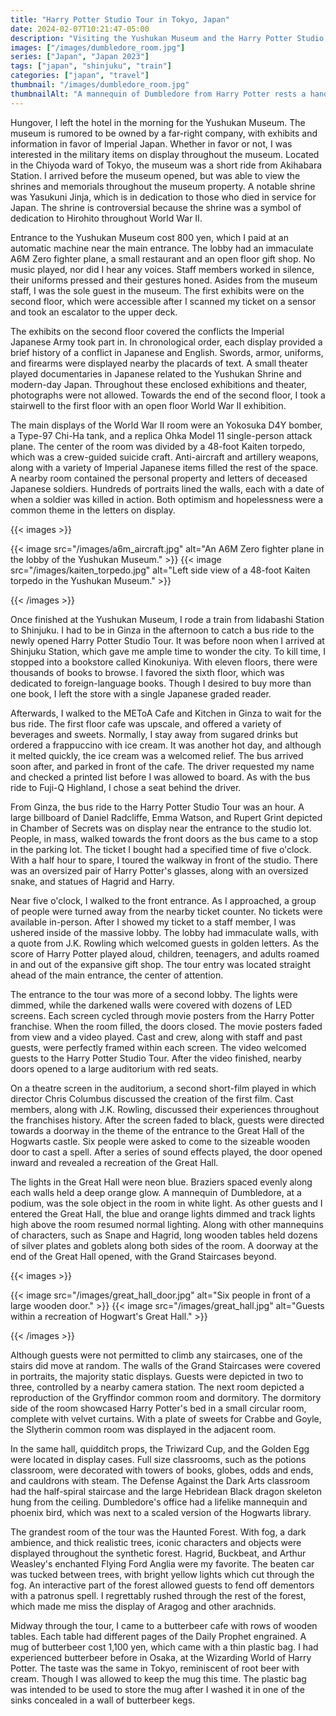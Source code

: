 ```yaml
---
title: "Harry Potter Studio Tour in Tokyo, Japan"
date: 2024-02-07T10:21:47-05:00
description: "Visiting the Yushukan Museum and the Harry Potter Studio Tour in Tokyo, Japan."
images: ["/images/dumbledore_room.jpg"]
series: ["Japan", "Japan 2023"]
tags: ["japan", "shinjuku", "train"]
categories: ["japan", "travel"]
thumbnail: "/images/dumbledore_room.jpg"
thumbnailAlt: "A mannequin of Dumbledore from Harry Potter rests a hand on a wood desk."
---
```


Hungover, I left the hotel in the morning for the Yushukan Museum. The museum is rumored to be owned by a far-right company, with exhibits and information in favor of Imperial Japan. Whether in favor or not, I was interested in the military items on display throughout the museum. Located in the Chiyoda ward of Tokyo, the museum was a short ride from Akihabara Station. I arrived before the museum opened, but was able to view the shrines and memorials throughout the museum property. A notable shrine was Yasukuni Jinja, which is in dedication to those who died in service for Japan. The shrine is controversial because the shrine was a symbol of dedication to Hirohito throughout World War II.

Entrance to the Yushukan Museum cost 800 yen, which I paid at an automatic machine near the main entrance. The lobby had an immaculate A6M Zero fighter plane, a small restaurant and an open floor gift shop. No music played, nor did I hear any voices. Staff members worked in silence, their uniforms pressed and their gestures honed. Asides from the museum staff, I was the sole guest in the museum. The first exhibits were on the second floor, which were accessible after I scanned my ticket on a sensor and took an escalator to the upper deck.

The exhibits on the second floor covered the conflicts the Imperial Japanese Army took part in. In chronological order, each display provided a brief history of a conflict in Japanese and English. Swords, armor, uniforms, and firearms were displayed nearby the placards of text. A small theater played documentaries in Japanese related to the Yushukan Shrine and modern-day Japan. Throughout these enclosed exhibitions and theater, photographs were not allowed. Towards the end of the second floor, I took a stairwell to the first floor with an open floor World War II exhibition.

The main displays of the World War II room were an Yokosuka D4Y bomber, a Type-97 Chi-Ha tank, and a replica Ohka Model 11 single-person attack plane. The center of the room was divided by a 48-foot Kaiten torpedo, which was a crew-guided suicide craft. Anti-aircraft and artillery weapons, along with a variety of Imperial Japanese items filled the rest of the space. A nearby room contained the personal property and letters of deceased Japanese soldiers. Hundreds of portraits lined the walls, each with a date of when a soldier was killed in action. Both optimism and hopelessness were a common theme in the letters on display.

{{< images >}}

{{< image src="/images/a6m_aircraft.jpg" alt="An A6M Zero fighter plane in the lobby of the Yushukan Museum." >}}
{{< image src="/images/kaiten_torpedo.jpg" alt="Left side view of a 48-foot Kaiten torpedo in the Yushukan Museum." >}}

{{< /images >}}

Once finished at the Yushukan Museum, I rode a train from Iidabashi Station to Shinjuku. I had to be in Ginza in the afternoon to catch a bus ride to the newly opened Harry Potter Studio Tour. It was before noon when I arrived at Shinjuku Station, which gave me ample time to wonder the city. To kill time, I stopped into a bookstore called Kinokuniya. With eleven floors, there were thousands of books to browse. I favored the sixth floor, which was dedicated to foreign-language books. Though I desired to buy more than one book, I left the store with a single Japanese graded reader.

Afterwards, I walked to the METoA Cafe and Kitchen in Ginza to wait for the bus ride. The first floor cafe was upscale, and offered a variety of beverages and sweets. Normally, I stay away from sugared drinks but ordered a frappuccino with ice cream. It was another hot day, and although it melted quickly, the ice cream was a welcomed relief. The bus arrived soon after, and parked in front of the cafe. The driver requested my name and checked a printed list before I was allowed to board. As with the bus ride to Fuji-Q Highland, I chose a seat behind the driver.

From Ginza, the bus ride to the Harry Potter Studio Tour was an hour. A large billboard of Daniel Radcliffe, Emma Watson, and Rupert Grint depicted in Chamber of Secrets was on display near the entrance to the studio lot. People, in mass, walked towards the front doors as the bus came to a stop in the parking lot. The ticket I bought had a specified time of five o'clock. With a half hour to spare, I toured the walkway in front of the studio. There was an oversized pair of Harry Potter's glasses, along with an oversized snake, and statues of Hagrid and Harry.

Near five o'clock, I walked to the front entrance. As I approached, a group of people were turned away from the nearby ticket counter. No tickets were available in-person. After I showed my ticket to a staff member, I was ushered inside of the massive lobby. The lobby had immaculate walls, with a quote from J.K. Rowling which welcomed guests in golden letters. As the score of Harry Potter played aloud, children, teenagers, and adults roamed in and out of the expansive gift shop. The tour entry was located straight ahead of the main entrance, the center of attention.

The entrance to the tour was more of a second lobby. The lights were dimmed, while the darkened walls were covered with dozens of LED screens. Each screen cycled through movie posters from the Harry Potter franchise. When the room filled, the doors closed. The movie posters faded from view and a video played. Cast and crew, along with staff and past guests, were perfectly framed within each screen. The video welcomed guests to the Harry Potter Studio Tour. After the video finished, nearby doors opened to a large auditorium with red seats.

On a theatre screen in the auditorium, a second short-film played in which director Chris Columbus discussed the creation of the first film. Cast members, along with J.K. Rowling, discussed their experiences throughout the franchises history. After the screen faded to black, guests were directed towards a doorway in the theme of the entrance to the Great Hall of the Hogwarts castle. Six people were asked to come to the sizeable wooden door to cast a spell. After a series of sound effects played, the door opened inward and revealed a recreation of the Great Hall.

The lights in the Great Hall were neon blue. Braziers spaced evenly along each walls held a deep orange glow. A mannequin of Dumbledore, at a podium, was the sole object in the room in white light. As other guests and I entered the Great Hall, the blue and orange lights dimmed and track lights high above the room resumed normal lighting. Along with other mannequins of characters, such as Snape and Hagrid, long wooden tables held dozens of silver plates and goblets along both sides of the room. A doorway at the end of the Great Hall opened, with the Grand Staircases beyond.

{{< images >}}

{{< image src="/images/great_hall_door.jpg" alt="Six people in front of a large wooden door." >}}
{{< image src="/images/great_hall.jpg" alt="Guests within a recreation of Hogwart's Great Hall." >}}

{{< /images >}}

Although guests were not permitted to climb any staircases, one of the stairs did move at random. The walls of the Grand Staircases were covered in portraits, the majority static displays. Guests were depicted in two to three, controlled by a nearby camera station. The next room depicted a reproduction of the Gryffindor common room and dormitory. The dormitory side of the room showcased Harry Potter's bed in a small circular room, complete with velvet curtains. With a plate of sweets for Crabbe and Goyle, the Slytherin common room was displayed in the adjacent room.

In the same hall, quidditch props, the Triwizard Cup, and the Golden Egg were located in display cases. Full size classrooms, such as the potions classroom, were decorated with towers of books, globes, odds and ends, and cauldrons with steam. The Defense Against the Dark Arts classroom had the half-spiral staircase and the large Hebridean Black dragon skeleton hung from the ceiling. Dumbledore's office had a lifelike mannequin and phoenix bird, which was next to a scaled version of the Hogwarts library.

The grandest room of the tour was the Haunted Forest. With fog, a dark ambience, and thick realistic trees, iconic characters and objects were displayed throughout the synthetic forest. Hagrid, Buckbeat, and Arthur Weasley's enchanted Flying Ford Anglia were my favorite. The beaten car was tucked between trees, with bright yellow lights which cut through the fog. An interactive part of the forest allowed guests to fend off dementors with a patronus spell. I regrettably rushed through the rest of the forest, which made me miss the display of Aragog and other arachnids.

Midway through the tour, I came to a butterbeer cafe with rows of wooden tables. Each table had different pages of the Daily Prophet engrained. A mug of butterbeer cost 1,100 yen, which came with a thin plastic bag. I had experienced butterbeer before in Osaka, at the Wizarding World of Harry Potter. The taste was the same in Tokyo, reminiscent of root beer with cream. Though I was allowed to keep the mug this time. The plastic bag was intended to be used to store the mug after I washed it in one of the sinks concealed in a wall of butterbeer kegs.

<!--- Privet Drive -->

<!--- Train Station -->

<!--- Ministry of Magic -->

<!--- Diagon Alley -->

<!--- End of tour / gift shop / food -->

<!--- Returning to Ginza / Hotel -->

